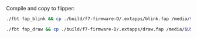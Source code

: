 Compile and copy to flipper:
```bash
./fbt fap_blink && cp ./build/f7-firmware-D/.extapps/blink.fap /media/$USER/FLIPPER\ SD/apps/

./fbt fap_draw && cp ./build/f7-firmware-D/.extapps/draw.fap /media/$USER/FLIPPER\ SD/apps/
```
